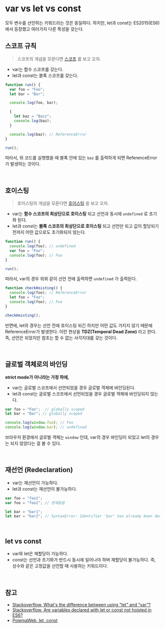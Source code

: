 # var vs let vs const

모두 변수를 선언하는 키워드라는 것은 동일하다. 하지만, let과 const는 ES2015(ES6)에서 등장했고 여러가지 다른 특성을 갖는다.

## 스코프 규칙

> 스코프의 개념을 모른다면 [스코프](https://github.com/baeharam/Must-Know-About-Frontend/blob/master/Notes/Javascript/scope.md) 를 보고 오자.

* var는 함수 스코프를 갖는다.
* let과 const는 블록 스코프를 갖는다.

```javascript
function run() {
  var foo = "Foo";
  let bar = "Bar";

  console.log(foo, bar);

  {
    let baz = "Bazz";
    console.log(baz);
  }

  console.log(baz); // ReferenceError
}

run();
```

따라서, 위 코드를 실행했을 때 블록 안에 있는 `baz` 를 출력하게 되면 ReferenceError가 발생하는 것이다.

<br>

## 호이스팅

> 호이스팅의 개념을 모른다면 [호이스팅](https://github.com/baeharam/Must-Know-About-Frontend/blob/master/Notes/Javascript/Hoisting.md) 을 보고 오자.

* var는 **함수 스코프의 최상단으로 호이스팅** 되고 선언과 동시에 `undefined` 로 초기화 된다.
* let과 const는 **블록 스코프의 최상단으로 호이스팅** 되고 선언만 되고 값이 할당되기 전까지 어떤 값으로도 초기화되지 않는다.

```javascript
function run() {
  console.log(foo); // undefined
  var foo = "Foo";
  console.log(foo); // Foo
}

run();
```

따라서, var의 경우 위와 같이 선언 전에 출력하면 `undefined` 가 출력된다.

```javascript
function checkHoisting() {
  console.log(foo); // ReferenceError
  let foo = "Foo";
  console.log(foo); // Foo
}

checkHoisting();
```

반면에, let의 경우는 선언 전에 호이스팅 되긴 하지만 어떤 값도 가지지 않기 때문에 ReferenceError가 발생한다. 이런 현상을 **TDZ(Temporal Dead Zone)** 라고 한다. 즉, 선언은 되었지만 참조는 할 수 없는 사각지대를 갖는 것이다.

<br>

## 글로벌 객체로의 바인딩

**strict mode가 아니라는 가정 하에,**

* var는 글로벌 스코프에서 선언되었을 경우 글로벌 객체에 바인딩된다.
* let과 const는 글로벌 스코프에서 선언되었을 경우 글로벌 객체에 바인딩되지 않는다.

```javascript
var foo = "Foo";  // globally scoped
let bar = "Bar"; // globally scoped

console.log(window.foo); // Foo
console.log(window.bar); // undefined
```

브라우저 환경에서 글로벌 객체는 `window` 인데, var의 경우 바인딩이 되었고 let의 경우는 되지 않았다는 걸 볼 수 있다.

<br>

## 재선언 (Redeclaration)

* var는 재선언이 가능하다.
* let과 const는 재선언이 불가능하다.

```javascript
var foo = "foo1";
var foo = "foo2"; // 문제없음

let bar = "bar1";
let bar = "bar2"; // SyntaxError: Identifier 'bar' has already been declared
```

<br>

## let vs const

* var와 let은 재할당이 가능하다.
* const는 선언과 초기화가 반드시 동시에 일어나야 하며 재할당이 불가능하다. 즉, 상수와 같은 고정값을 선언할 때 사용하는 키워드이다.

<br>

## 참고

* [Stackoverflow, What's the difference between using “let” and “var”?](https://stackoverflow.com/questions/762011/whats-the-difference-between-using-let-and-var)
* [Stackoverflow, Are variables declared with let or const not hoisted in ES6?](https://stackoverflow.com/questions/31219420/are-variables-declared-with-let-or-const-not-hoisted-in-es6)
* [PoiemaWeb, let, const](https://poiemaweb.com/es6-block-scope)

